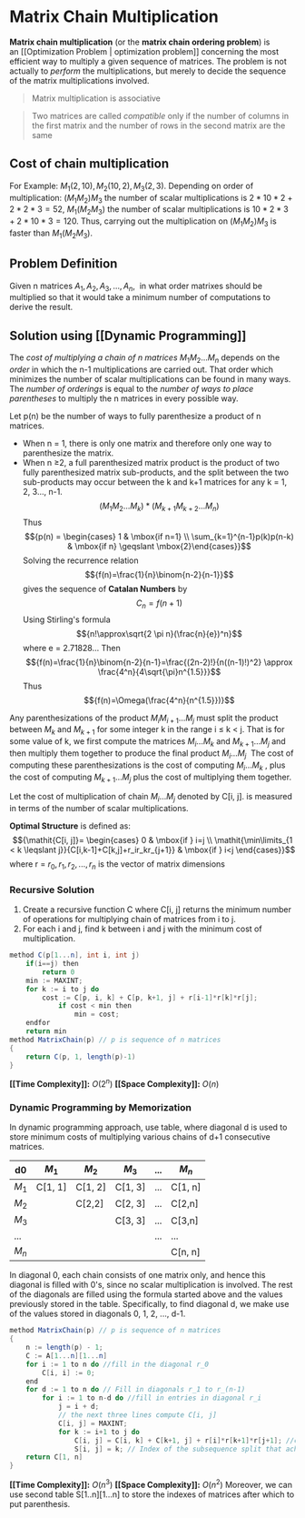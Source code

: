 # Matrix Chain Multiplication
**Matrix chain multiplication** (or the **matrix chain ordering problem**) is an [[Optimization Problem | optimization problem]] concerning the most efficient way to multiply a given sequence of matrices. The problem is not actually to *perform* the multiplications, but merely to decide the sequence of the matrix multiplications involved.

> Matrix multiplication is associative

> Two matrices are called *compatible* only if the number of columns in the first matrix and the number of rows in the second matrix are the same

## Cost of chain multiplication
For Example: ${M_1(2, 10), M_2(10, 2), M_3(2, 3)}$. Depending on order of multiplication: ${(M_1M_2)M_3}$ the number of scalar multiplications is ${2*10*2 + 2*2*3 = 52}$, ${M_1(M_2M_3)}$ the number of scalar multiplications is ${10*2*3 + 2*10*3 = 120}$. Thus, carrying out the multiplication on ${(M_1M_2)M_3}$ is faster than ${M_1(M_2M_3)}$.

## Problem Definition
Given n matrices ${A_1, A_2, A_3, …, A_n}$,  in what order matrixes should be multiplied so that it would take a minimum number of computations to derive the result.

## Solution using [[Dynamic Programming]]
The *cost of multiplying a chain of n matrices* ${M_1M_2...M_n}$
depends on the *order* in which the n-1 multiplications are carried out. That order which minimizes the number of scalar multiplications can be found in many ways. The *number of orderings* is equal to the *number of ways to place parentheses* to multiply the n matrices in every possible way.

Let p(n) be the number of ways to fully parenthesize a product of n matrices.
- When n = 1, there is only one matrix and therefore only one way to parenthesize the matrix.
- When n ≥2, a full parenthesized matrix product is the product of two fully parenthesized matrix sub-products, and the split between the two sub-products may occur between the k and k+1 matrices for any k = 1, 2, 3..., n-1.
$${(M_1M_2...M_k)*(M_{k+1}M_{k+2}...M_n)}$$
Thus
$${p(n) = \begin{cases} 1 & \mbox{if n=1} \\
\sum_{k=1}^{n-1}p(k)p(n-k) & \mbox{if n} \geqslant \mbox{2}\end{cases}}$$
Solving the recurrence relation 
$${f(n)=\frac{1}{n}\binom{n-2}{n-1}}$$
gives the sequence of **Catalan Numbers** by
$${\mathit{C_n}=\mathit{f}(n+1)}$$
Using Stirling's formula
$${n!\approx\sqrt{2 \pi n}(\frac{n}{e})^n}$$ where e = 2.71828...
Then
$${f(n)=\frac{1}{n}\binom{n-2}{n-1}=\frac{(2n-2)!}{n((n-1)!)^2} \approx \frac{4^n}{4\sqrt{\pi}n^{1.5}}}$$
Thus 
$${f(n)=\Omega(\frac{4^n}{n^{1.5}})}$$

Any parenthesizations of the product ${M_iM_{i+1}…M_j}$ must split the product between ${M_k}$ and ${M_{k+1}}$ for some integer k in the range i ≤ k < j. That is for some value of k, we first compute the matrices ${M_i…M_k}$ and ${M_{k+1}…M_j}$ and then multiply them together to produce the final product ${M_i…M_j}$  The cost of computing these parenthesizations is the cost of computing ${M_i…M_k}$ , plus the cost of computing ${M_{k+1}…M_j}$ plus the cost of multiplying them together.

Let the cost of multiplication of chain ${M_i…M_j}$ denoted by C\[i, j\]. is measured in terms of the number of scalar multiplications.

**Optimal Structure** is defined as:
$${\mathit{C[i, j]}=
\begin{cases} 0 & \mbox{if } i=j \\
\mathit{\min\limits_{1 < k \leqslant j}}{C[i,k-1]+C[k,j]+r_ir_kr_{j+1}} & \mbox{if } i<j 
\end{cases}}$$
where r = ${r_0,r_1,r_2,...,r_n}$ is the vector of matrix dimensions

### Recursive Solution
1. Create a recursive function C where C\[i, j\] returns the minimum number of operations for multiplying chain of matrices from i to j.
2. For each i and j, find k between i and j with the minimum cost of multiplication.
```Java
method C(p[1...n], int i, int j)
	if(i==j) then
		return 0
    min := MAXINT;
    for k := i to j do
	    cost := C[p, i, k] + C[p, k+1, j] + r[i-1]*r[k]*r[j];
            if cost < min then
                min = cost;
    endfor
	return min
method MatrixChain(p) // p is sequence of n matrices
{
    return C(p, 1, length(p)-1)
}
```
**[[Time Complexity]]:** ${O(2^n)}$
**[[Space Complexity]]:** ${O(n)}$
### Dynamic Programming by Memorization
In dynamic programming approach, use table, where diagonal d is used to store minimum costs of multiplying various chains of d+1 consecutive matrices.

| d0      | ${M_1}$   | ${M_2}$   | ${M_3}$   | ... | ${M_n}$   |
| ------- | --------- | --------- | --------- | --- | --------- |
| ${M_1}$ | C\[1, 1\] | C\[1, 2\] | C\[1, 3\] | ... | C\[1, n\] |
| ${M_2}$ |           | C\[2,2\]  | C\[2, 3\] | ... | C\[2,n\]  |
| ${M_3}$ |           |           | C\[3, 3\] | ... | C\[3,n\]  |
| ...     |           |           |           | ... | ...       |
| ${M_n}$ |           |           |           |     | C\[n, n\] |

In diagonal 0, each chain consists of one matrix only, and hence this diagonal is filled with 0's, since no scalar multiplication is involved. The rest of the diagonals are filled using the formula started above and the values previously stored in the table. Specifically, to find diagonal d, we make use of the values stored in diagonals 0, 1, 2, ..., d-1.
```Java
method MatrixChain(p) // p is sequence of n matrices
{
    n := length(p) - 1; 
    C := A[1...n][1...n]
    for i := 1 to n do //fill in the diagonal r_0
        C[i, i] := 0;
    end
    for d := 1 to n do // Fill in diagonals r_1 to r_(n-1)
        for i := 1 to n-d do //fill in entries in diagonal r_i
            j = i + d;
            // the next three lines compute C[i, j]
            C[i, j] = MAXINT;
            for k := i+1 to j do
                C[i, j] = C[i, k] + C[k+1, j] + r[i]*r[k+1]*r[j+1]; //cost
                S[i, j] = k; // Index of the subsequence split that achieved minimal cost(where to put parenthesis)
    return C[1, n]
}
```
**[[Time Complexity]]:** ${O(n^3)}$
**[[Space Complexity]]:** ${O(n^2)}$
Moreover, we can use second table S\[1..n\]\[1...n\] to store the indexes of matrices after which to put parenthesis. 